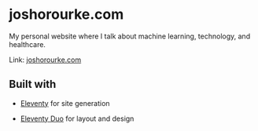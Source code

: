 # joshorourke.com

My personal website where I talk about machine learning, technology, and
healthcare.

Link: [joshorourke.com](http://joshorourke.com)

## Built with

- [Eleventy](https://www.11ty.dev) for site generation

- [Eleventy Duo](https://github.com/yinkakun/eleventy-duo) for layout and design
